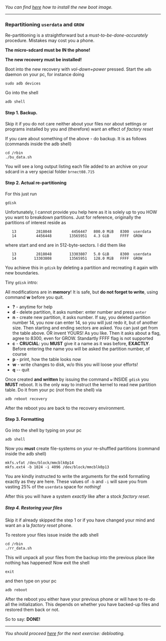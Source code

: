 *You can find [here](boot-howto.md) how to install the new boot image.*

---

### Repartitioning `userdata` and `GROW`

Re-partitioning  is a straightforward but a *must-to-be-done-accurately* procedure. Mistakes may cost you a phone.

**The micro-sdcard must be IN the phone!**

**The new recovery must be installed!**

Boot into the new recovery with *vol-down+power* pressed. Start the `adb` daemon on your pc, for instance doing
```
sudo adb devices
```
Go into the shell
```
adb shell
```

#### Step 1. Backup.

Skip it if you do not care neither about your files nor about settings or programs installed by you and (therefore) want an effect of *factory reset*

If you care about something of the above - do backup. It is as follows (commands inside the adb shell)
```
cd /rbin
./bu_data.sh
```
You will see a long output listing each file added to an archive on your sdcard in a very special folder `brnect08.715`

#### Step 2. Actual re-partitioning

For this just run
```
gdisk
```

Unfortunately, I cannot provide you help here as it is solely up to you HOW you want to breakdown partitions. Just for reference, originally the partitions of interest reside as
```
   13         2818048         4456447   800.0 MiB   8300  userdata
   14         4456448        13565951   4.3 GiB     FFFF  GROW
```
where start and end are in 512-byte-sectors. I did them like
```
   13         2818048        13303807   5.0 GiB     8300  userdata
   14        13303808        13565951   128.0 MiB   FFFF  GROW
```
You achieve this in `gdisk` by deleting a partition and recreating it again with new boundaries.

Tiny `gdisk` intro:

All modifications are in **memory**! It is safe, but **do not forget to write**, using command **w** before you quit.

* **?** - anytime for help
* **d** - delete partition, it asks number: enter number and press `enter`
* **n** - create new partition, it asks number. If say, you deleted partition number 14, you now can enter 14, so you will just redo it, but of another size. Then starting and ending sectors are asked. You can just get from the table above. OR invent YOURS! As you like. Then it asks about a flag, agree to 8300, even for GROW. Standartly FFFF flag is not supported
* **c** - **CRUCIAL**: you **MUST** give it a name as it was before, **EXACTLY**. Before entering the name you will be asked the partition number, of course
* **p** - print, how the table looks now
* **w** - write changes to disk, w/o this you will loose your efforts!
* **q** -- quit

Once created **and written** by issuing the command `w` INSIDE `gdisk` you **MUST** reboot. It is the only way to instruct the kernel to read new partition table. Do it from your pc (*not* from the shell) via
```
adb reboot recovery 
```
After the reboot you are back to the recovery environment.

#### Step 3. Formatting

Go into the shell by typing on your pc
```
adb shell 
```
Now you **must** create file-systems on your re-shuffled partitions (command inside the adb shell)
```
mkfs.vfat /dev/block/mmcblk0p14
mkfs.ext4 -b 1024 -i 4096 /dev/block/mmcblk0p13
```
You are kindly instructed to write the arguments for the ext4 formatiing exactly as they are here. These values of `-b` and `-i` will save you from vasting 25% of the `userdata` space for *nothing*!

After this you will have a system *exactly* like after a stock *factory reset*.

##### Step 4. Restoring your files

Skip it if already skipped the step 1 or if you have changed your mind and want an a la *factory reset* phone.

To restore your files issue inside the adb shell
```
cd /rbin
./rr_data.sh
```
This will unpack all your files from the backup into the previous place like nothing has happened!
Now exit the shell
```
exit
```
and then type on your pc
```
adb reboot
```
After the reboot you either have your previous phone or will have to re-do all the initialization. This depends on whether you have backed-up files and restored them back or not.

So to say: **DONE!**

---

*You should proceed [here](debloat-howto.md) for the next exercise: debloating.*

